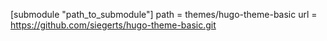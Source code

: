 [submodule "path_to_submodule"] 
  path = themes/hugo-theme-basic 
  url = https://github.com/siegerts/hugo-theme-basic.git